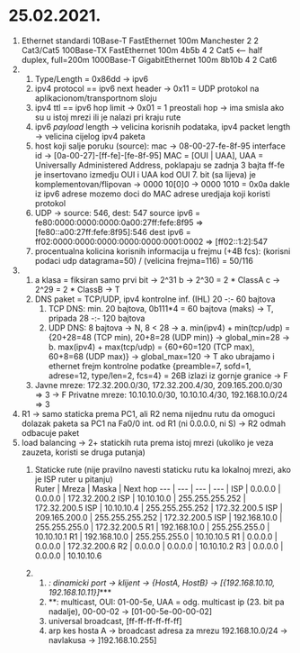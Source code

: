 # 25.02.2021.
1. Ethernet standardi
    10Base-T    FastEthernet    100m    Manchester  2   2   Cat3/Cat5
    100Base-TX  FastEthernet    100m    4b5b        4   2   Cat5        <-- half duplex, full=200m
    1000Base-T  GigabitEthernet 100m    8b10b       4   2   Cat6       
2. 
   1. Type/Length = 0x86dd -> ipv6
   2. ipv4 protocol == ipv6 next header -> 0x11 = UDP protokol na aplikacionom/transportnom sloju
   3. ipv4 ttl == ipv6 hop limit -> 0x01 = 1 preostali hop -> ima smisla ako su u istoj mrezi ili je nalazi pri kraju rute
   4. ipv6 *payload* length -> velicina korisnih podataka, ipv4 packet length -> velicina cijelog ipv4 paketa
   5. host koji salje poruku (source):
                 mac    -> 08-00-27-fe-8f-95
        interface id    -> [0a-00-27]-[ff-fe]-[fe-8f-95]
        MAC = [OUI | UAA], UAA = Universally Administered Address, poklapaju se zadnja 3 bajta
        ff-fe je insertovano izmedju OUI i UAA
        kod OUI 7. bit (sa lijeva) je komplementovan/flipovan -> 0000 10[0]0 -> 0000 1010 = 0x0a
        dakle iz ipv6 adrese mozemo doci do MAC adrese uredjaja koji koristi protokol
    6. UDP -> source: 546, dest: 547
        source ipv6 =   fe80:0000:0000:0000:0a00:27ff:fefe:8f95 => [fe80::a00:27ff:fefe:8f95]:546
        dest ipv6  =    ff02:0000:0000:0000:0000:0000:0001:0002 => [ff02::1:2]:547
    7. procentualna kolicina korisnih informacija u frejmu (+4B fcs): (korisni podaci udp datagrama=50) / (velicina frejma=116) = 50/116
3. 
   1. a klasa = fiksiran samo prvi bit ->  2^31
                                b   ->  2^30 = 2 * ClassA
                                c   ->  2^29 = 2 * ClassB
    -> T
   2. DNS paket = TCP/UDP, ipv4 kontrolne inf. (IHL) 20 -:- 60 bajtova
      1. TCP DNS: min. 20 bajtova, 0b111*4 = 60 bajtova (maks) -> T, pripada 28 -:- 120 bajtova
      2. UDP DNS: 8 bajtova -> N, 8 < 28
            -> a. min(ipv4) + min(tcp/udp) = {20+28=48 (TCP min), 20+8=28 (UDP min)} -> global_min=28
            -> b. max(ipv4) + max(tcp/udp) = {60+60=120 (TCP max), 60+8=68 (UDP max)} -> global_max=120 -> T
            ako ubrajamo i ethernet frejm kontrolne podatke {preamble=7, sofd=1, adrese=12, type/len=2, fcs=4} = 26B izlazi iz gornje granice -> F
    3. Javne mreze: 172.32.200.0/30, 172.32.200.4/30, 209.165.200.0/30 => 3 -> F
       Privatne mreze: 10.10.10.0/30, 10.10.10.4/30, 192.168.10.0/24 => 3 
4. R1 -> samo staticka prema PC1, ali R2 nema nijednu rutu da omoguci dolazak paketa sa PC1 na Fa0/0 int. od R1 (ni 0.0.0.0, ni S) -> R2 odmah odbacuje paket
5. load balancing -> 2+ statickih ruta prema istoj mrezi (ukoliko je veza zauzeta, koristi se druga putanja)
   1. Staticke rute (nije pravilno navesti staticku rutu ka lokalnoj mrezi, ako je ISP ruter u pitanju)  
      Ruter | Mreza | Maska | Next hop
      --- | --- | --- | --- |
      ISP | 0.0.0.0 | 0.0.0.0 | 172.32.200.2
      ISP | 10.10.10.0 | 255.255.255.252 | 172.32.200.5
      ISP | 10.10.10.4 | 255.255.255.252 | 172.32.200.5
      ISP | 209.165.200.0 | 255.255.255.252 | 172.32.200.5
      ISP | 192.168.10.0 | 255.255.255.0 | 172.32.200.5
      R1 | 192.168.10.0 | 255.255.255.0 | 10.10.10.1
      R1 | 192.168.10.0 | 255.255.255.0 | 10.10.10.5
      R1 | 0.0.0.0 | 0.0.0.0 | 172.32.200.6
      R2 | 0.0.0.0 | 0.0.0.0 | 10.10.10.2
      R3 | 0.0.0.0 | 0.0.0.0 | 10.10.10.6  
   
   2.  
       1.  *: dinamicki port -> klijent -> {HostA, HostB} -> [{192.168.10.10, 192.168.10.11}]****
       2.  **: multicast, OUI: 01-00-5e, UAA = odg. multicast ip (23. bit pa nadalje), 00-00-02 -> [01-00-5e-00-00-02]
       3.  universal broadcast, [ff-ff-ff-ff-ff-ff]
       4.  arp kes hosta A -> broadcast adresa za mrezu 192.168.10.0/24 -> navlakusa -> ]192.168.10.255]